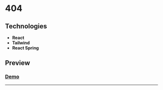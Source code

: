 # 404

## Technologies

- **React**
- **Tailwind**
- **React Spring**

## Preview
### [Demo](https://user-images.githubusercontent.com/100797809/229467126-b2aaec20-defb-4826-af17-70a4f77824c5.mp4)
---
